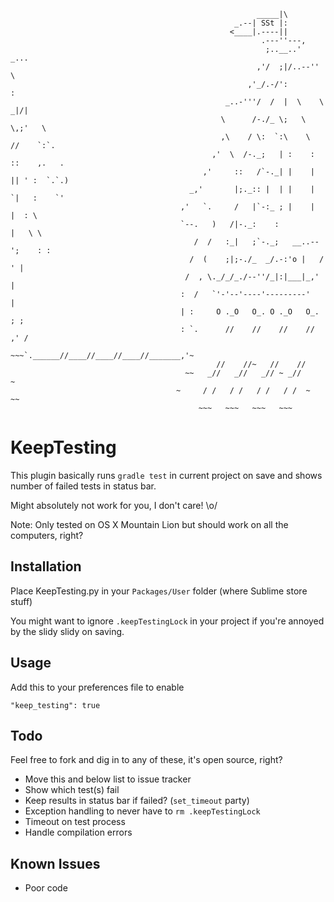 ```
                                                       _____|\
                                                  _.--| SSt |:
                                                 <____|.----||
                                                        .---''---,
                                                         ;..__..'    _...
                                                       ,'/  ;|/..--''    \
                                                     ,'_/.-/':            :
                                                _..-'''/  /  |  \    \   _|/|
                                               \      /-./_ \;   \    \,;'   \
                                               ,\    / \:  `:\    \   //    `:`.
                                             ,'  \  /-._;   | :    : ::    ,.   .
                                           ,'     ::   /`-._| |    | || ' :  `.`.)
                                        _,'       |;._:: |  | |    | `|   :    `'
                                      ,'   `.     /   |`-:_ ; |    |  |  : \
                                      `--.   )   /|-._:    :          |   \ \
                                         /  /   :_|   ;`-._;   __..--';    : :
                                        /  (    ;|;-./_  _/.-:'o |   /     ' |
                                       /  , \._/_/_./--''/_|:|___|_,'        |
                                      :  /   `'-'--'----'---------'          |
                                      | :     O ._O   O_. O ._O   O_.      ; ;
                                      : `.      //    //    //    //     ,' /
                                    ~~~`.______//____//____//____//_______,'~
                                              //    //~   //    //
                                       ~~   _//   _//   _// ~ _//     ~
                                     ~     / /   / /   / /   / /  ~      ~~
                                          ~~~   ~~~   ~~~   ~~~
```

KeepTesting
================
This plugin basically runs `gradle test` in current project on save and shows number of failed tests in status bar.

Might absolutely not work for you, I don't care! \o/

Note: Only tested on OS X Mountain Lion but should work on all the computers, right?

Installation
------------
Place KeepTesting.py in your `Packages/User` folder (where Sublime store stuff)

You might want to ignore `.keepTestingLock` in your project if you're annoyed by the slidy slidy on saving.

Usage
-----
Add this to your preferences file to enable

    "keep_testing": true

Todo
----
Feel free to fork and dig in to any of these, it's open source, right?
+ Move this and below list to issue tracker
+ Show which test(s) fail
+ Keep results in status bar if failed? (`set_timeout` party)
+ Exception handling to never have to `rm .keepTestingLock`
+ Timeout on test process
+ Handle compilation errors

Known Issues
------------
+ Poor code
